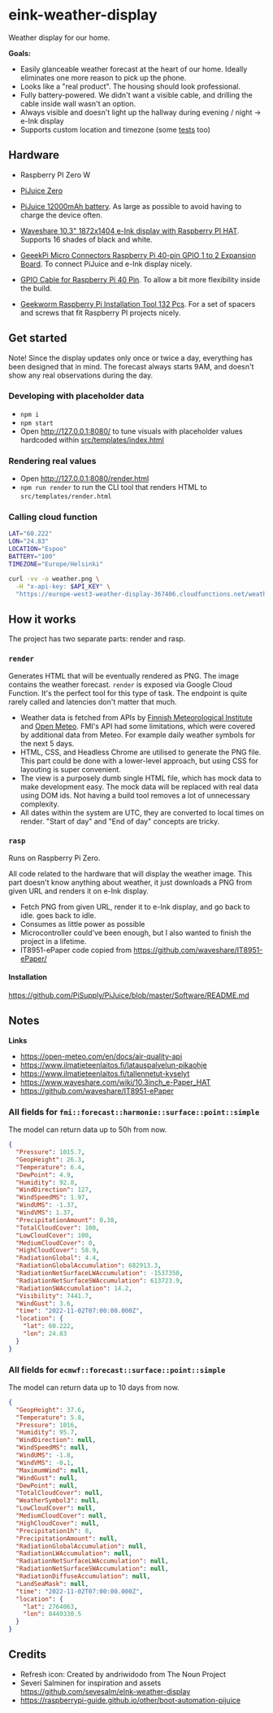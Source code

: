 # eink-weather-display

Weather display for our home.

**Goals:**

* Easily glanceable weather forecast at the heart of our home. Ideally eliminates one more reason to pick up the phone.
* Looks like a "real product". The housing should look professional.
* Fully battery-powered. We didn't want a visible cable, and drilling the cable inside wall wasn't an option.
* Always visible and doesn't light up the hallway during evening / night -> e-Ink display
* Supports custom location and timezone (some [tests](render/src/utils/utils.test.ts) too)

## Hardware

* Raspberry PI Zero W
* [PiJuice Zero](https://uk.pi-supply.com/products/pijuice-zero)
* [PiJuice 12000mAh battery](https://uk.pi-supply.com/products/pijuice-12000mah-battery). As large as possible to avoid having to charge the device often.

* [Waveshare 10.3" 1872x1404 e-Ink display with Raspberry PI HAT](https://www.waveshare.com/10.3inch-e-paper-hat.htm). Supports 16 shades of black and white.

* [GeeekPi Micro Connectors Raspberry Pi 40-pin GPIO 1 to 2 Expansion Board](https://www.amazon.de/-/en/gp/product/B08C4S8NPH/ref=ppx_yo_dt_b_asin_title_o00_s00?ie=UTF8&psc=1). To connect PiJuice and e-Ink display nicely.

* [GPIO Cable for Raspberry Pi 40 Pin](https://www.amazon.de/-/en/gp/product/B08VRJ51T4/ref=ppx_yo_dt_b_asin_title_o00_s00?ie=UTF8&psc=1). To allow a bit more flexibility inside the build.

* [Geekworm Raspberry Pi Installation Tool 132 Pcs](https://www.amazon.de/-/en/gp/product/B07MN2GY6Y/ref=ppx_yo_dt_b_asin_title_o00_s00?ie=UTF8&psc=1). For a set of spacers and screws that fit Raspberry PI projects nicely.

## Get started

Note! Since the display updates only once or twice a day, everything has been designed that in mind. The forecast always starts 9AM, and doesn't show any real observations during the day.

### Developing with placeholder data

* `npm i`
* `npm start`
* Open http://127.0.0.1:8080/ to tune visuals with placeholder values hardcoded within [src/templates/index.html](src/templates/index.html)

### Rendering real values

* Open http://127.0.0.1:8080/render.html
* `npm run render` to run the CLI tool that renders HTML to `src/templates/render.html`

### Calling cloud function

```sh
LAT="60.222"
LON="24.83"
LOCATION="Espoo"
BATTERY="100"
TIMEZONE="Europe/Helsinki"

curl -vv -o weather.png \
  -H "x-api-key: $API_KEY" \
  "https://europe-west3-weather-display-367406.cloudfunctions.net/weather-display?lat=$LAT&lon=$LON&locationName=$LOCATION&batteryLevel=$BATTERY&timezone=$TIMEZONE"
```


## How it works

The project has two separate parts: render and rasp.


### `render`

Generates HTML that will be eventually rendered as PNG. The image contains the weather forecast. `render` is exposed via Google Cloud Function. It's the perfect tool for this type of task. The endpoint is quite rarely called and latencies don't matter that much.

* Weather data is fetched from APIs by [Finnish Meteorological Institute](https://en.ilmatieteenlaitos.fi/open-data-manual-api-access-csw) and [Open Meteo](https://open-meteo.com/en/docs). FMI's API had some limitations, which were covered by additional data from Meteo. For example daily weather symbols for the next 5 days.
* HTML, CSS, and Headless Chrome are utilised to generate the PNG file. This part could be done with a lower-level approach, but using CSS for layouting is super convenient.
* The view is a purposely dumb single HTML file, which has mock data to make development easy. The mock data will be replaced with real data using DOM ids. Not having a build tool removes a lot of unnecessary complexity.
* All dates within the system are UTC, they are converted to local times on render. "Start of day" and "End of day" concepts are tricky.



### `rasp`

Runs on Raspberry Pi Zero.

All code related to the hardware that will display the weather image. This
part doesn't know anything about weather, it just downloads a PNG from given URL and renders it on e-Ink display.

* Fetch PNG from given URL, render it to e-Ink display, and go back to idle. goes back to idle.
* Consumes as little power as possible
* Microcontroller could've been enough, but I also wanted to finish the project in a lifetime.
* IT8951-ePaper code copied from https://github.com/waveshare/IT8951-ePaper/

#### Installation

https://github.com/PiSupply/PiJuice/blob/master/Software/README.md


## Notes

**Links**

* https://open-meteo.com/en/docs/air-quality-api
* https://www.ilmatieteenlaitos.fi/latauspalvelun-pikaohje
* https://www.ilmatieteenlaitos.fi/tallennetut-kyselyt
* https://www.waveshare.com/wiki/10.3inch_e-Paper_HAT
* https://github.com/waveshare/IT8951-ePaper

### All fields for `fmi::forecast::harmonie::surface::point::simple`

The model can return data up to 50h from now.

```json
{
  "Pressure": 1015.7,
  "GeopHeight": 26.3,
  "Temperature": 6.4,
  "DewPoint": 4.9,
  "Humidity": 92.8,
  "WindDirection": 127,
  "WindSpeedMS": 1.97,
  "WindUMS": -1.37,
  "WindVMS": 1.37,
  "PrecipitationAmount": 0.38,
  "TotalCloudCover": 100,
  "LowCloudCover": 100,
  "MediumCloudCover": 0,
  "HighCloudCover": 58.9,
  "RadiationGlobal": 4.4,
  "RadiationGlobalAccumulation": 682913.3,
  "RadiationNetSurfaceLWAccumulation": -1537350,
  "RadiationNetSurfaceSWAccumulation": 613723.9,
  "RadiationSWAccumulation": 14.2,
  "Visibility": 7441.7,
  "WindGust": 3.6,
  "time": "2022-11-02T07:00:00.000Z",
  "location": {
    "lat": 60.222,
    "lon": 24.83
  }
}
```

### All fields for `ecmwf::forecast::surface::point::simple`

The model can return data up to 10 days from now.

```json
{
  "GeopHeight": 37.6,
  "Temperature": 5.8,
  "Pressure": 1016,
  "Humidity": 95.7,
  "WindDirection": null,
  "WindSpeedMS": null,
  "WindUMS": -1.8,
  "WindVMS": -0.1,
  "MaximumWind": null,
  "WindGust": null,
  "DewPoint": null,
  "TotalCloudCover": null,
  "WeatherSymbol3": null,
  "LowCloudCover": null,
  "MediumCloudCover": null,
  "HighCloudCover": null,
  "Precipitation1h": 0,
  "PrecipitationAmount": null,
  "RadiationGlobalAccumulation": null,
  "RadiationLWAccumulation": null,
  "RadiationNetSurfaceLWAccumulation": null,
  "RadiationNetSurfaceSWAccumulation": null,
  "RadiationDiffuseAccumulation": null,
  "LandSeaMask": null,
  "time": "2022-11-02T07:00:00.000Z",
  "location": {
    "lat": 2764063,
    "lon": 8449330.5
  }
}
```


## Credits

* Refresh icon: Created by andriwidodo from The Noun Project
* Severi Salminen for inspiration and assets https://github.com/sevesalm/eInk-weather-display
* https://raspberrypi-guide.github.io/other/boot-automation-pijuice